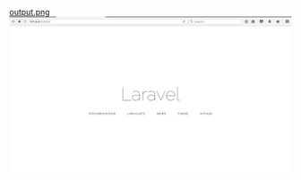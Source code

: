 [output.png](https://github.com/bhavana05/sampleg/blob/master/output.png?raw=true!) 
![sample](output.png)
